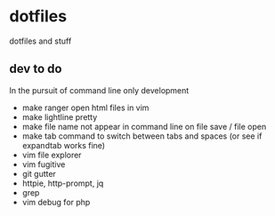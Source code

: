 # dotfiles

dotfiles and stuff

## dev to do

In the pursuit of command line only development

* make ranger open html files in vim
* make lightline pretty
* make file name not appear in command line on file save / file open
* make tab command to switch between tabs and spaces (or see if expandtab works fine)
* vim file explorer
* vim fugitive
* git gutter
* httpie, http-prompt, jq
* grep
* vim debug for php
